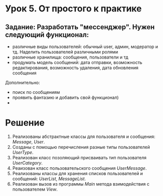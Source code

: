 # Урок 5. От простого к практике

## Задание: Разработать "мессенджер". Нужен следующий функционал:
- различные виды пользователей: обычный user, админ, модератор и тд. Наделить пользователей различными ролями
- различные хранилища: сообщения, пользователи и тд
- продумать модель сообщений: дата отправки, возможность редактирования, возможность удаления, дата обновления сообщения

Дополнительно:
- поиск по сообщениям
- проявить фантазию и добавить свой функционал)
- 
# Решение

1. Реализованы абстрактные классы для пользователя и сообщения: *Message*, *User*.
2. Созданы с помощью перечисления разные типы пользователей *UserType*.
3. Реализован класс позоляющий присваивать тип пользователя *UserCategory*.
4. Реаизован класс пользовательского сообщения *UserMessage*.
5. Реализованы классы для хранения списков пользователей и сообщений: *UserList*, *MessageList*.
6. Реализован вызов из программы *Main* метода взимодействия с пользователем *View*.